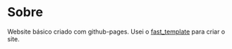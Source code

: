 # Sobre

Website básico criado com github-pages. Usei o [fast_template](https://github.com/fastai/fast_template) para criar o site.

